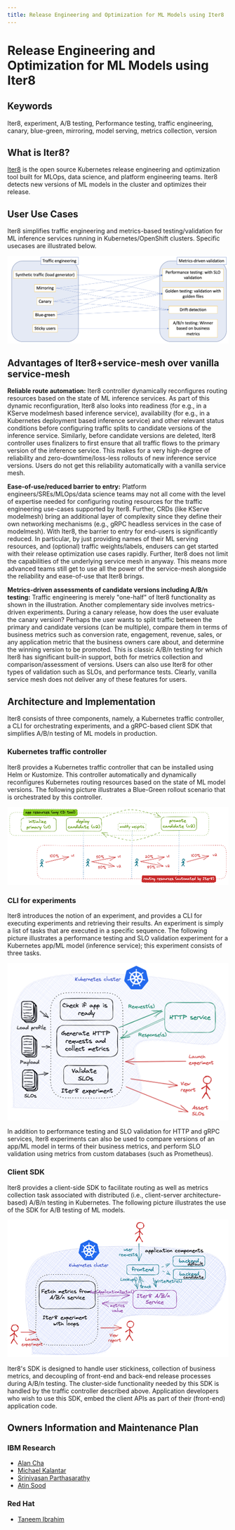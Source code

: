 ```yaml
---
title: Release Engineering and Optimization for ML Models using Iter8
---
```


# Release Engineering and Optimization for ML Models using Iter8

## Keywords

Iter8, experiment, A/B testing, Performance testing, traffic engineering, canary, blue-green, mirroring, model serving, metrics collection, version 

## What is Iter8?

[Iter8](https://iter8.tools) is the open source Kubernetes release engineering and optimization tool built for MLOps, data science, and platform engineering teams. Iter8 detects new versions of ML models in the cluster and optimizes their release.

## User Use Cases

Iter8 simplifies traffic engineering and metrics-based testing/validation for ML inference services running in Kubernetes/OpenShift clusters. Specific usecases are illustrated below.

![Iter8 usecases](../images/iter8usecases.png)

## Advantages of Iter8+service-mesh over vanilla service-mesh

**Reliable route automation:** Iter8 controller dynamically reconfigures routing resources based on the state of ML inference services. As part of this dynamic reconfiguration, Iter8 also looks into readiness (for e.g., in a KServe modelmesh based inference service), availability (for e.g., in a Kubernetes deployment based inference service) and other relevant status conditions before configuring traffic splits to candidate versions of the inference service. Similarly, before candidate versions are deleted, Iter8 controller uses finalizers to first ensure that all traffic flows to the primary version of the inference service. This makes for a very high-degree of reliability and zero-downtime/loss-less rollouts of new inference service versions. Users do not get this reliability automatically with a vanilla service mesh.

**Ease-of-use/reduced barrier to entry:**  Platform engineers/SREs/MLOps/data science teams may not all come with the level of expertise needed for configuring routing resources for the traffic engineering use-cases supported by Iter8. Further, CRDs (like KServe modelmesh) bring an additional layer of complexity since they define their own networking mechanisms (e.g., gRPC headless services in the case of modelmesh). With Iter8, the barrier to entry for end-users is significantly reduced. In particular, by just providing names of their ML serving resources, and (optional) traffic weights/labels, endusers can get started with their release optimization use cases rapidly. Further, Iter8 does not limit the capabilities of the underlying service mesh in anyway. This means more advanced teams still get to use all the power of the service-mesh alongside the reliability and ease-of-use that Iter8 brings.

**Metrics-driven assessments of candidate versions including A/B/n testing:** Traffic engineering is merely "one-half" of Iter8 functionality as shown in the illustration. Another complementary side involves metrics-driven experiments. During a canary release, how does the user evaluate the canary version? Perhaps the user wants to split traffic between the primary and candidate versions (can be multiple), compare them in terms of business metrics such as conversion rate, engagement, revenue, sales, or any application metric that the business owners care about, and determine the winning version to be promoted. This is classic A/B/n testing for which Iter8 has significant built-in support, both for metrics collection and comparison/assessment of versions. Users can also use Iter8 for other types of validation such as SLOs, and performance tests. Clearly, vanilla service mesh does not deliver any of these features for users.

## Architecture and Implementation

Iter8 consists of three components, namely, a Kubernetes traffic controller, a CLI for orchestrating experiments, and a gRPC-based client SDK that simplifies A/B/n testing of ML models in production.

### Kubernetes traffic controller
Iter8 provides a Kubernetes traffic controller that can be installed using Helm or Kustomize. This controller automatically and dynamically reconfigures Kubernetes routing resources based on the state of ML model versions. The following picture illustrates a Blue-Green rollout scenario that is orchestrated by this controller.

![Blue-Green](../images/iter8trafficcontroller.png)

### CLI for experiments
Iter8 introduces the notion of an experiment, and provides a CLI for executing experiments and retrieving their results. An experiment is simply a list of tasks that are executed in a specific sequence. The following picture illustrates a performance testing and SLO validation experiment for a Kubernetes app/ML model (inference service); this experiment consists of three tasks.

![Iter8 experiment](../images/iter8experiment.png)

In addition to performance testing and SLO validation for HTTP and gRPC services, Iter8 experiments can also be used to compare versions of an app/ML model in terms of their business metrics, and perform SLO validation using metrics from custom databases (such as Prometheus).

### Client SDK
Iter8 provides a client-side SDK to facilitate routing as well as metrics collection task associated with distributed (i.e., client-server architecture-based) A/B/n testing in Kubernetes. The following picture illustrates the use of the SDK for A/B testing of ML models.

![Iter8 client SDK](../images/iter8clientsdk.png)

Iter8's SDK is designed to handle user stickiness, collection of business metrics, and decoupling of front-end and back-end release processes during A/B/n testing. The cluster-side functionality needed by this SDK is handled by the traffic controller described above. Application developers who wish to use this SDK, embed the client APIs as part of their (front-end) application code.

## Owners Information and Maintenance Plan

### IBM Research

* [Alan Cha](https://github.com/Alan-Cha)
* [Michael Kalantar](https://github.com/kalantar)
* [Srinivasan Parthasarathy](https://github.com/sriumcp)
* [Atin Sood](https://github.com/atinsood)

### Red Hat

* [Taneem Ibrahim](https://github.com/taneem-ibrahim)
